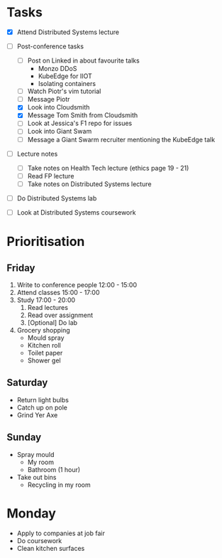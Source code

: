# Tasks
- [x] Attend Distributed Systems lecture
- [ ] Post-conference tasks
	- [ ] Post on Linked in about favourite talks
		- Monzo DDoS
		- KubeEdge for IIOT
		- Isolating containers
	- [ ] Watch Piotr's vim tutorial
	- [ ] Message Piotr
	- [x] Look into Cloudsmith
	- [x] Message Tom Smith from Cloudsmith
	- [ ] Look at Jessica's F1 repo for issues
	- [ ] Look into Giant Swam
	- [ ] Message a Giant Swarm recruiter mentioning the KubeEdge talk
- [ ] Lecture notes
	- [ ] Take notes on Health Tech lecture (ethics page 19 - 21)
	- [ ] Read FP lecture
	- [ ] Take notes on Distributed Systems lecture
- [ ] Do Distributed Systems lab
- [ ] Look at Distributed Systems coursework


# Prioritisation
## Friday
1. Write to conference people 12:00 - 15:00
2. Attend classes                        15:00 - 17:00
3. Study                                        17:00 - 20:00
	1. Read lectures
	2. Read over assignment
	3.  [Optional] Do lab
4. Grocery shopping
	- Mould spray
	 - Kitchen roll
	 - Toilet paper
	 - Shower gel

## Saturday
 - Return light bulbs
 - Catch up on pole
 - Grind Yer Axe
 
## Sunday
- Spray mould
	- My room
	- Bathroom (1 hour)
- Take out bins
	- Recycling in my room

# Monday
- Apply to companies at job fair
- Do coursework
- Clean kitchen surfaces